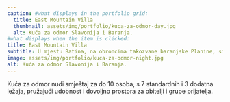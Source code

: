 ```yaml
---
caption: #what displays in the portfolio grid:
  title: East Mountain Villa
  thumbnail: assets/img/portfolio/kuca-za-odmor-day.jpg
  alt: Kuća za odmor Slavonija i Baranja.
#what displays when the item is clicked:
title: East Mountain Villa
subtitle: U mjestu Batina, na obroncima takozvane baranjske Planine, smještena je kuća za odmor East Mountain Villa.
image: assets/img/portfolio/kuca-za-odmor-night.jpg
alt: Kuća za odmor Slavonija i Baranja.
---
```

Kuća za odmor nudi smještaj za do 10 osoba, s 7 standardnih i 3 dodatna ležaja, pružajući udobnost i dovoljno prostora za obitelji i grupe prijatelja.

